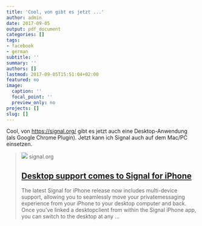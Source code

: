 ```yaml
---
title: 'Cool, von gibt es jetzt ...'
author: admin
date: 2017-09-05
output: pdf_document
categories: []
tags:
- facebook
- german
subtitle: ''
summary: ''
authors: []
lastmod: 2017-09-05T15:51:04+02:00
featured: no
image:
  caption: ''
  focal_point: ''
  preview_only: no
projects: []
slug: []
---
```

Cool, von https://signal.org/ gibt es jetzt auch eine Desktop-Anwendung (als Google Chrome Plugin). Jetzt kann ich Signal auch auf dem Mac/PC einsetzen.
> [![](https://signal.org/assets/og/og-image-ff2096df535eee499356de64b19fa8cebb9681ab1e78cca7330e7f8b8d5ec6d5.png)](https://signal.org/blog/signal-desktop-ios/)
> signal.org
> ## [Desktop support comes to Signal for iPhone](https://signal.org/blog/signal-desktop-ios/)
>
>The latest Signal for iPhone release now includes multi-device support, allowing you to seamlessly move your privatemessaging experience from your iPhone to your desktop computer and back. Once you’ve linked a desktopclient from within the Signal iPhone app, you can switch to the desktop at any ...

